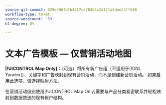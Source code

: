 ```yaml
---
source-git-commit: 029e406fbfb4217ce78364c2d1f1a6dae24ff588
workflow-type: tm+mt
source-wordcount: '59'
ht-degree: 0%

---
```

# 文本广告模板 — 仅营销活动地图

**[!UICONTROL Map Only]：**（可选）将所有新广告组（不适用于[!DNL Yandex]）、关键字和广告映射到现有营销活动，而不是创建新营销活动。 如果启用此选项，请选择映射方法。

在营销活动级别使用[!UICONTROL Map Only]需要与产品分类紧密联系并轻松映射到数据馈送的现有帐户结构。
